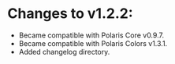 # Changes to v1.2.2:

- Became compatible with Polaris Core v0.9.7.
- Became compatible with Polaris Colors v1.3.1.
- Added changelog directory.
